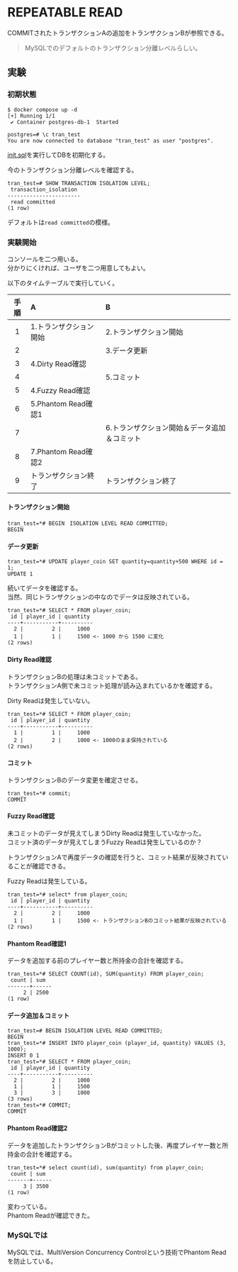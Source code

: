 # REPEATABLE READ

COMMITされたトランザクションAの追加をトランザクションBが参照できる。

> MySQLでのデフォルトのトランザクション分離レベルらしい。

## 実験

### 初期状態

```console
$ docker compose up -d
[+] Running 1/1
 ✔ Container postgres-db-1  Started
```

```console
postgres=# \c tran_test
You are now connected to database "tran_test" as user "postgres".
```

[init.sql](./init.sql)を実行してDBを初期化する。

今のトランザクション分離レベルを確認する。  

```console
tran_test=# SHOW TRANSACTION ISOLATION LEVEL;
 transaction_isolation 
-----------------------
 read committed
(1 row)
```

デフォルトは`read committed`の模様。  

### 実験開始

コンソールを二つ用いる。  
分かりにくければ、ユーザを二つ用意してもよい。

以下のタイムテーブルで実行していく。

手順|A|B
:--:|:--|:--
1|1.トランザクション開始|2.トランザクション開始|
2||3.データ更新|
3|4.Dirty Read確認|
4||5.コミット
5|4.Fuzzy Read確認|
6|5.Phantom Read確認1
7||6.トランザクション開始＆データ追加＆コミット|
8|7.Phantom Read確認2|
9|トランザクション終了|トランザクション終了|

#### トランザクション開始

```console
tran_test=*# BEGIN　ISOLATION LEVEL READ COMMITTED;
BEGIN
```

#### データ更新

```console
tran_test=*# UPDATE player_coin SET quantity=quantity+500 WHERE id = 1;
UPDATE 1
```

続いてデータを確認する。  
当然、同じトランザクションの中なのでデータは反映されている。

```console
tran_test=*# SELECT * FROM player_coin;
 id | player_id | quantity
----+-----------+----------
  2 |         2 |     1000
  1 |         1 |     1500 <- 1000 から 1500 に変化
(2 rows)
```

#### Dirty Read確認

トランザクションBの処理は未コミットである。  
トランザクションA側で未コミット処理が読み込まれているかを確認する。

Dirty Readは発生していない。

```console
tran_test=*# SELECT * FROM player_coin;
 id | player_id | quantity
----+-----------+----------
  1 |         1 |     1000
  2 |         2 |     1000 <- 1000のまま保持されている
(2 rows)
```

#### コミット

トランザクションBのデータ変更を確定させる。

```console
tran_test=*# commit;
COMMIT
```

#### Fuzzy Read確認

未コミットのデータが見えてしまうDirty Readは発生していなかった。  
コミット済のデータが見えてしまうFuzzy Readは発生しているのか？

トランザクションAで再度データの確認を行うと、コミット結果が反映されていることが確認できる。

Fuzzy Readは発生している。

```console
tran_test=*# select* from player_coin;
 id | player_id | quantity
----+-----------+----------
  2 |         2 |     1000
  1 |         1 |     1500 <- トランザクションBのコミット結果が反映されている
(2 rows)
```

#### Phantom Read確認1

データを追加する前のプレイヤー数と所持金の合計を確認する。

```console
tran_test=*# SELECT COUNT(id), SUM(quantity) FROM player_coin;
 count | sum
-------+------
     2 | 2500
(1 row)
```

#### データ追加＆コミット

```console
tran_test=# BEGIN ISOLATION LEVEL READ COMMITTED;
BEGIN
tran_test=*# INSERT INTO player_coin (player_id, quantity) VALUES (3, 1000);
INSERT 0 1
tran_test=*# SELECT * FROM player_coin;
 id | player_id | quantity
----+-----------+----------
  2 |         2 |     1000
  1 |         1 |     1500
  3 |         3 |     1000
(3 rows)
tran_test=*# COMMIT;
COMMIT
```

#### Phantom Read確認2

データを追加したトランザクションBがコミットした後、再度プレイヤー数と所持金の合計を確認する。

```console
tran_test=*# select count(id), sum(quantity) from player_coin;
 count | sum  
-------+------
     3 | 3500
(1 row)
```

変わっている。  
Phantom Readが確認できた。

### MySQLでは

MySQLでは、MultiVersion Concurrency Controlという技術でPhantom Readを防止している。
